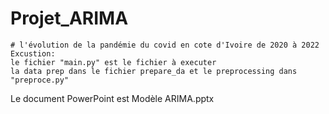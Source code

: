 # Projet_ARIMA

    # l'évolution de la pandémie du covid en cote d'Ivoire de 2020 à 2022 
    Excustion: 
    le fichier "main.py" est le fichier à executer
    la data prep dans le fichier prepare_da et le preprocessing dans "preproce.py"
Le document PowerPoint est Modèle ARIMA.pptx
